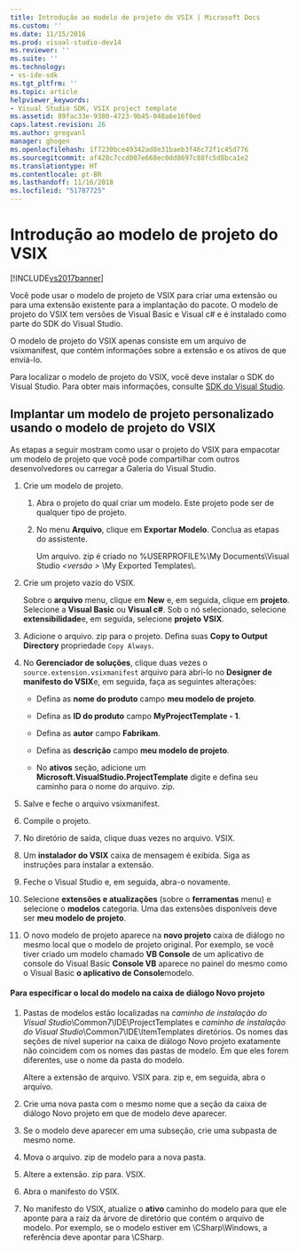 ```yaml
---
title: Introdução ao modelo de projeto do VSIX | Microsoft Docs
ms.custom: ''
ms.date: 11/15/2016
ms.prod: visual-studio-dev14
ms.reviewer: ''
ms.suite: ''
ms.technology:
- vs-ide-sdk
ms.tgt_pltfrm: ''
ms.topic: article
helpviewer_keywords:
- Visual Studio SDK, VSIX project template
ms.assetid: 89fac33e-9380-4723-9b45-048a6e16f0ed
caps.latest.revision: 26
ms.author: gregvanl
manager: ghogen
ms.openlocfilehash: 1f7230bce49342ad8e31baeb3f46c72f1c45d776
ms.sourcegitcommit: af428c7ccd007e668ec0dd8697c88fc5d8bca1e2
ms.translationtype: HT
ms.contentlocale: pt-BR
ms.lasthandoff: 11/16/2018
ms.locfileid: "51787725"
---
```

# <a name="getting-started-with-the-vsix-project-template"></a>Introdução ao modelo de projeto do VSIX
[!INCLUDE[vs2017banner](../includes/vs2017banner.md)]

Você pode usar o modelo de projeto de VSIX para criar uma extensão ou para uma extensão existente para a implantação do pacote. O modelo de projeto do VSIX tem versões de Visual Basic e Visual c# e é instalado como parte do SDK do Visual Studio.  
  
 O modelo de projeto do VSIX apenas consiste em um arquivo de vsixmanifest, que contém informações sobre a extensão e os ativos de que enviá-lo.  
  
 Para localizar o modelo de projeto do VSIX, você deve instalar o SDK do Visual Studio. Para obter mais informações, consulte [SDK do Visual Studio](../extensibility/visual-studio-sdk.md).  
  
## <a name="deploying-a-custom-project-template-using-the-vsix-project-template"></a>Implantar um modelo de projeto personalizado usando o modelo de projeto do VSIX  
 As etapas a seguir mostram como usar o projeto do VSIX para empacotar um modelo de projeto que você pode compartilhar com outros desenvolvedores ou carregar a Galeria do Visual Studio.  
  
1.  Crie um modelo de projeto.  
  
    1.  Abra o projeto do qual criar um modelo. Este projeto pode ser de qualquer tipo de projeto.  
  
    2.  No menu **Arquivo**, clique em **Exportar Modelo**. Conclua as etapas do assistente.  
  
         Um arquivo. zip é criado no %USERPROFILE%\My Documents\Visual Studio  *\<versão >* \My Exported Templates\\.  
  
2.  Crie um projeto vazio do VSIX.  
  
     Sobre o **arquivo** menu, clique em **New** e, em seguida, clique em **projeto**. Selecione a **Visual Basic** ou **Visual c#**. Sob o nó selecionado, selecione **extensibilidade**e, em seguida, selecione **projeto VSIX**.  
  
3.  Adicione o arquivo. zip para o projeto. Defina suas **Copy to Output Directory** propriedade `Copy Always`.  
  
4.  No **Gerenciador de soluções**, clique duas vezes o `source.extension.vsixmanifest` arquivo para abri-lo no **Designer de manifesto do VSIX**e, em seguida, faça as seguintes alterações:  
  
    -   Defina as **nome do produto** campo **meu modelo de projeto**.  
  
    -   Defina as **ID do produto** campo **MyProjectTemplate - 1**.  
  
    -   Defina as **autor** campo **Fabrikam**.  
  
    -   Defina as **descrição** campo **meu modelo de projeto**.  
  
    -   No **ativos** seção, adicione um **Microsoft.VisualStudio.ProjectTemplate** digite e defina seu caminho para o nome do arquivo. zip.  
  
5.  Salve e feche o arquivo vsixmanifest.  
  
6.  Compile o projeto.  
  
7.  No diretório de saída, clique duas vezes no arquivo. VSIX.  
  
8.  Um **instalador do VSIX** caixa de mensagem é exibida. Siga as instruções para instalar a extensão.  
  
9. Feche o Visual Studio e, em seguida, abra-o novamente.  
  
10. Selecione **extensões e atualizações** (sobre o **ferramentas** menu) e selecione o **modelos** categoria. Uma das extensões disponíveis deve ser **meu modelo de projeto**.  
  
11. O novo modelo de projeto aparece na **novo projeto** caixa de diálogo no mesmo local que o modelo de projeto original. Por exemplo, se você tiver criado um modelo chamado **VB Console** de um aplicativo de console do Visual Basic **Console VB** aparece no painel do mesmo como o Visual Basic **o aplicativo de Console**modelo.  
  
#### <a name="to-specify-the-location-of-the-template-in-the-new-project-dialog-box"></a>Para especificar o local do modelo na caixa de diálogo Novo projeto  
  
1.  Pastas de modelos estão localizadas na *caminho de instalação do Visual Studio*\Common7\IDE\ProjectTemplates e *caminho de instalação do Visual Studio*\Common7\IDE\ItemTemplates diretórios. Os nomes das seções de nível superior na caixa de diálogo Novo projeto exatamente não coincidem com os nomes das pastas de modelo. Em que eles forem diferentes, use o nome da pasta do modelo.  
  
     Altere a extensão de arquivo. VSIX para. zip e, em seguida, abra o arquivo.  
  
2.  Crie uma nova pasta com o mesmo nome que a seção da caixa de diálogo Novo projeto em que de modelo deve aparecer.  
  
3.  Se o modelo deve aparecer em uma subseção, crie uma subpasta de mesmo nome.  
  
4.  Mova o arquivo. zip de modelo para a nova pasta.  
  
5.  Altere a extensão. zip para. VSIX.  
  
6.  Abra o manifesto do VSIX.  
  
7.  No manifesto do VSIX, atualize o **ativo** caminho do modelo para que ele aponte para a raiz da árvore de diretório que contém o arquivo de modelo. Por exemplo, se o modelo estiver em \CSharp\Windows, a referência deve apontar para \CSharp.

